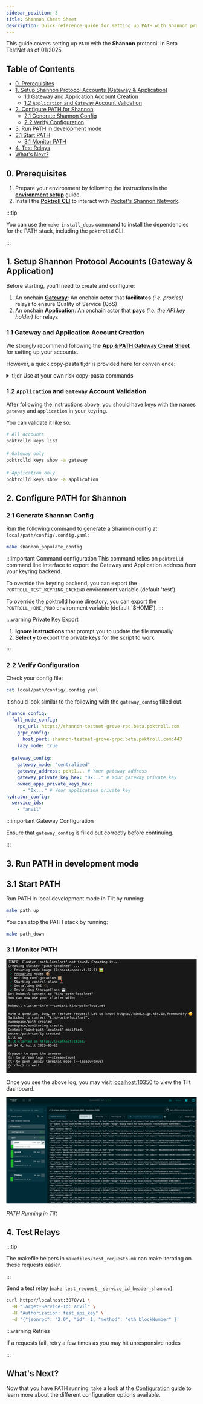 ```yaml
---
sidebar_position: 3
title: Shannon Cheat Sheet
description: Quick reference guide for setting up PATH with Shannon protocol
---
```


This guide covers setting up `PATH` with the **Shannon** protocol. In Beta TestNet as of 01/2025.

## Table of Contents <!-- omit in toc -->

- [0. Prerequisites](#0-prerequisites)
- [1. Setup Shannon Protocol Accounts (Gateway \& Application)](#1-setup-shannon-protocol-accounts-gateway--application)
  - [1.1 Gateway and Application Account Creation](#11-gateway-and-application-account-creation)
  - [1.2 `Application` and `Gateway` Account Validation](#12-application-and-gateway-account-validation)
- [2. Configure PATH for Shannon](#2-configure-path-for-shannon)
  - [2.1 Generate Shannon Config](#21-generate-shannon-config)
  - [2.2 Verify Configuration](#22-verify-configuration)
- [3. Run PATH in development mode](#3-run-path-in-development-mode)
- [3.1 Start PATH](#31-start-path)
  - [3.1 Monitor PATH](#31-monitor-path)
- [4. Test Relays](#4-test-relays)
- [What's Next?](#whats-next)

## 0. Prerequisites

1. Prepare your environment by following the instructions in the [**environment setup**](./environment.md) guide.
2. Install the [**Poktroll CLI**](https://dev.poktroll.com/operate/user_guide/poktrolld_cli) to interact with [Pocket's Shannon Network](https://dev.poktroll.com).

:::tip

You can use the `make install_deps` command to install the dependencies for the PATH stack, including the `poktrolld` CLI.

:::

## 1. Setup Shannon Protocol Accounts (Gateway & Application)

Before starting, you'll need to create and configure:

1. An onchain [**Gateway**](https://docs.pokt.network/pokt-protocol/the-shannon-upgrade/shannon-actors/gateways): An onchain actor that **facilitates** _(i.e. proxies)_ relays to ensure Quality of Service (QoS)
2. An onchain [**Application**](https://docs.pokt.network/pokt-protocol/the-shannon-upgrade/shannon-actors/sovereign-applications): An onchain actor that **pays** _(i.e. the API key holder)_ for relays

### 1.1 Gateway and Application Account Creation

We strongly recommend following the [**App & PATH Gateway Cheat Sheet**](https://dev.poktroll.com/operate/cheat_sheets/gateway_cheatsheet) for setting up your accounts.

However, a quick copy-pasta tl;dr is provided here for convenience:

<details>

 <summary>tl;dr Use at your own risk copy-pasta commands</summary>

**Prepare a gateway stake config:**

```bash
cat <<EOF >>/tmp/stake_gateway_config.yaml
stake_amount: 1000000upokt
EOF
```

**Prepare an application stake config:**

```bash
cat <<EOF > /tmp/stake_app_config.yaml
stake_amount: 100000000upokt
service_ids:
- "F00C"
EOF
```

**Create gateway and application accounts in your keyring**

```bash
poktrolld keys add gateway
poktrolld keys add application
```

Fund the accounts by visiting the tools & faucets [here](https://dev.poktroll.com/explore/tools).

For **Grove employees only**, you can manually fund the accounts:

```bash
pkd_beta_tx tx bank send faucet_beta $(poktrolld keys show -a application) 6900000000042upokt
pkd_beta_tx tx bank send faucet_beta $(poktrolld keys show -a gateway) 6900000000042upokt
```

**Stake the gateway:**

```bash
poktrolld tx gateway stake-gateway \
 --config=/tmp/stake_gateway_config.yaml \
 --from=gateway --gas=auto --gas-prices=1upokt --gas-adjustment=1.5 --chain-id=pocket-beta \
 --node=https://shannon-testnet-grove-rpc.beta.poktroll.com \
 --yes
```

**Stake the application:**

```bash
poktrolld tx application stake-application \
 --config=/tmp/stake_app_config.yaml \
 --from=application --gas=auto --gas-prices=1upokt --gas-adjustment=1.5 --chain-id=pocket-beta \
 --node=https://shannon-testnet-grove-rpc.beta.poktroll.com \
 --yes
```

**Delegate from the application to the gateway:**

```bash
poktrolld tx application delegate-to-gateway $(poktrolld keys show -a gateway) \
 --from=application --gas=auto --gas-prices=1upokt --gas-adjustment=1.5 --chain-id=pocket-beta \
 --node=https://shannon-testnet-grove-rpc.beta.poktroll.com \
 --yes
```

</details>

### 1.2 `Application` and `Gateway` Account Validation

After following the instructions above, you should have keys with the names `gateway` and `application` in your keyring.

You can validate it like so:

```bash
# All accounts
poktrolld keys list

# Gateway only
poktrolld keys show -a gateway

# Application only
poktrolld keys show -a application
```

## 2. Configure PATH for Shannon

### 2.1 Generate Shannon Config

Run the following command to generate a Shannon config at `local/path/config/.config.yaml`:

```bash
make shannon_populate_config
```

:::important Command configuration
This command relies on `poktrolld` command line interface to export the Gateway and Application address from your keyring backend.

To override the keyring backend, you can export the `POKTROLL_TEST_KEYRING_BACKEND` environment variable (default 'test').

To override the poktrolld home directory, you can export the `POKTROLL_HOME_PROD` environment variable (default '$HOME').
:::

:::warning Private Key Export

1. **Ignore instructions** that prompt you to update the file manually.
2. **Select `y`** to export the private keys for the script to work

:::

### 2.2 Verify Configuration

Check your config file:

```bash
cat local/path/config/.config.yaml
```

It should look similar to the following with the `gateway_config` filled out.

```yaml
shannon_config:
  full_node_config:
    rpc_url: https://shannon-testnet-grove-rpc.beta.poktroll.com
    grpc_config:
      host_port: shannon-testnet-grove-grpc.beta.poktroll.com:443
    lazy_mode: true

  gateway_config:
    gateway_mode: "centralized"
    gateway_address: pokt1... # Your gateway address
    gateway_private_key_hex: "0x..." # Your gateway private key
    owned_apps_private_keys_hex:
      - "0x..." # Your application private key
hydrator_config:
  service_ids:
    - "anvil"
```

:::important Gateway Configuration

Ensure that `gateway_config` is filled out correctly before continuing.

:::

## 3. Run PATH in development mode

## 3.1 Start PATH

Run PATH in local development mode in Tilt by running:

```bash
make path_up
```


You can stop the PATH stack by running:

```bash
make path_down
```

### 3.1 Monitor PATH

![Tilt Dashboard](../../../static/img/path-in-tilt-console.png)

Once you see the above log, you may visit [localhost:10350](<http://localhost:10350/r/(all)/overview>) to view the Tilt dashboard.


![Tilt Console](../../../static/img/path-in-tilt.png)

_PATH Running in Tilt_

## 4. Test Relays

:::tip

The makefile helpers in `makefiles/test_requests.mk` can make iterating on these requests easier.

:::

Send a test relay (`make test_request__service_id_header_shannon`):

```bash
curl http://localhost:3070/v1 \
  -H "Target-Service-Id: anvil" \
  -H "Authorization: test_api_key" \
  -d '{"jsonrpc": "2.0", "id": 1, "method": "eth_blockNumber" }'
```

:::warning Retries

If a requests fail, retry a few times as you may hit unresponsive nodes

:::


## What's Next?

Now that you have PATH running, take a look at the [Configuration](./configuration.md) guide to learn more about the different configuration options available.